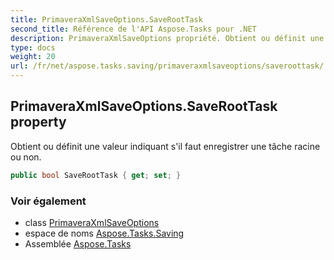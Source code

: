 ```yaml
---
title: PrimaveraXmlSaveOptions.SaveRootTask
second_title: Référence de l'API Aspose.Tasks pour .NET
description: PrimaveraXmlSaveOptions propriété. Obtient ou définit une valeur indiquant sil faut enregistrer une tâche racine ou non.
type: docs
weight: 20
url: /fr/net/aspose.tasks.saving/primaveraxmlsaveoptions/saveroottask/
---
```

## PrimaveraXmlSaveOptions.SaveRootTask property

Obtient ou définit une valeur indiquant s'il faut enregistrer une tâche racine ou non.

```csharp
public bool SaveRootTask { get; set; }
```

### Voir également

* class [PrimaveraXmlSaveOptions](../)
* espace de noms [Aspose.Tasks.Saving](../../primaveraxmlsaveoptions/)
* Assemblée [Aspose.Tasks](../../../)


